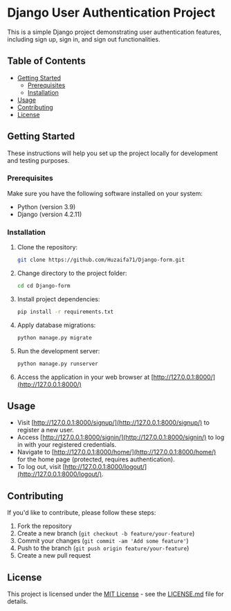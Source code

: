 # Django User Authentication Project

This is a simple Django project demonstrating user authentication features, including sign up, sign in, and sign out functionalities.

## Table of Contents

- [Getting Started](#getting-started)
  - [Prerequisites](#prerequisites)
  - [Installation](#installation)
- [Usage](#usage)
- [Contributing](#contributing)
- [License](#license)

## Getting Started

These instructions will help you set up the project locally for development and testing purposes.

### Prerequisites

Make sure you have the following software installed on your system:

- Python (version 3.9)
- Django (version 4.2.11)

### Installation

1. Clone the repository:

    ```bash 
    git clone https://github.com/Huzaifa71/Django-form.git
    ```

2. Change directory to the project folder:

    ```bash
    cd cd Django-form
    ```

3. Install project dependencies:

    ```bash
    pip install -r requirements.txt
    ```

4. Apply database migrations:

    ```bash
    python manage.py migrate
    ```

5. Run the development server:

    ```bash
    python manage.py runserver
    ```

6. Access the application in your web browser at [http://127.0.0.1:8000/](http://127.0.0.1:8000/)

## Usage

- Visit [http://127.0.0.1:8000/signup/](http://127.0.0.1:8000/signup/) to register a new user.
- Access [http://127.0.0.1:8000/signin/](http://127.0.0.1:8000/signin/) to log in with your registered credentials.
- Navigate to [http://127.0.0.1:8000/home/](http://127.0.0.1:8000/home/) for the home page (protected, requires authentication).
- To log out, visit [http://127.0.0.1:8000/logout/](http://127.0.0.1:8000/logout/).

## Contributing

If you'd like to contribute, please follow these steps:

1. Fork the repository
2. Create a new branch (`git checkout -b feature/your-feature`)
3. Commit your changes (`git commit -am 'Add some feature'`)
4. Push to the branch (`git push origin feature/your-feature`)
5. Create a new pull request

## License

This project is licensed under the [MIT License](LICENSE.md) - see the [LICENSE.md](LICENSE.md) file for details.
